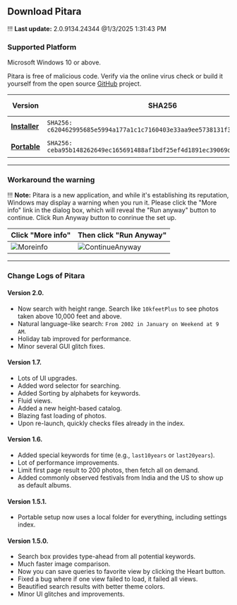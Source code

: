 ## Download Pitara

!!! **Last update:** 2.0.9134.24344 @1/3/2025 1:31:43 PM

### Supported Platform
Microsoft Windows 10 or above.

Pitara is free of malicious code. Verify via the online virus check or build it yourself from the open source [GitHub](https://github.com/z2a-info/Pitara?target=_blank) project.

| **Version** | **SHA256**                                                                 | **Virus Check** |
|-------------|---------------------------------------------------------------------------|-----------------|
| **[Installer](./build/PitaraSetup.zip)** | `SHA256: c620462995685e5994a177a1c1c7160403e33aa9ee5738131f3e138c23d11232` |  [Virus Check](https://www.virustotal.com/gui/url/d608ed05d496d377fb7886afbd7b5a94d2e1e0603e51d1c4a2096561ecb52011?target=_blank) |
| **[Portable](./build/Pitara.zip)** | `SHA256: ceba95b148262649ec165691488af1bdf25ef4d1891ec39069d4b695e1c7079f` | [Virus Check](https://www.virustotal.com/gui/url/11bf82d5bfc7027dd5233b86cedbffa2a6d1ccc2eacdbfa9a99c2e74f8c7e7ee?target=_blank) |

---

### Workaround the warning
!!! **Note:** Pitara is a new application, and while it's establishing its reputation, Windows may display a warning when you run it. Please click the "More info" link in the dialog box, which will reveal the "Run anyway" button to continue. Click Run Anyway button to conrinue the set up.

|   Click "More info"   |  Then click "Run Anyway"   | 
|--------------|--------------|
|![Moreinfo](Moreinfo.jpg?cropResize=640,440)|![ContinueAnyway](ContinueAnyway.jpg?cropResize=640,440)|

---

### Change Logs of Pitara

#### Version 2.0.
- Now search with height range. Search like `10kfeetPlus` to see photos taken above 10,000 feet and above.
- Natural language-like search: `From 2002 in January on Weekend at 9 AM`.
- Holiday tab improved for performance.
- Minor several GUI glitch fixes.

#### Version 1.7.
- Lots of UI upgrades.
- Added word selector for searching.
- Added Sorting by alphabets for keywords.
- Fluid views.
- Added a new height-based catalog.
- Blazing fast loading of photos.
- Upon re-launch, quickly checks files already in the index.

#### Version 1.6.
- Added special keywords for time (e.g., `last10years` or `last20years`).
- Lot of performance improvements.
- Limit first page result to 200 photos, then fetch all on demand.
- Added commonly observed festivals from India and the US to show up as default albums.

#### Version 1.5.1.
- Portable setup now uses a local folder for everything, including settings index.

#### Version 1.5.0.
- Search box provides type-ahead from all potential keywords.
- Much faster image comparison.
- Now you can save queries to favorite view by clicking the Heart button.
- Fixed a bug where if one view failed to load, it failed all views.
- Beautified search results with better theme colors.
- Minor UI glitches and improvements.

